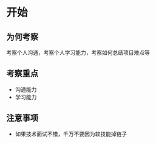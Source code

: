 # 开始

## 为何考察

考察个人沟通，考察个人学习能力，考察如何总结项目难点等

## 考察重点

- 沟通能力
- 学习能力

## 注意事项

- 如果技术面试不错，千万不要因为软技能掉链子
